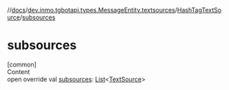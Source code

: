 //[docs](../../../index.md)/[dev.inmo.tgbotapi.types.MessageEntity.textsources](../index.md)/[HashTagTextSource](index.md)/[subsources](subsources.md)



# subsources  
[common]  
Content  
open override val [subsources](subsources.md): [List](https://kotlinlang.org/api/latest/jvm/stdlib/kotlin.collections/-list/index.html)<[TextSource](../../dev.inmo.tgbotapi.CommonAbstracts/-text-source/index.md)>  



